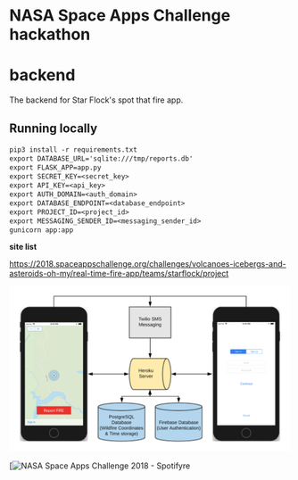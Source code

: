 # NASA Space Apps Challenge hackathon
# backend
The backend for Star Flock's spot that fire app.

## Running locally

```
pip3 install -r requirements.txt
export DATABASE_URL='sqlite:///tmp/reports.db'
export FLASK_APP=app.py
export SECRET_KEY=<secret_key>
export API_KEY=<api_key>
export AUTH_DOMAIN=<auth_domain>
export DATABASE_ENDPOINT=<database_endpoint>
export PROJECT_ID=<project_id>
export MESSAGING_SENDER_ID=<messaging_sender_id>
gunicorn app:app
```

**site list**

https://2018.spaceappschallenge.org/challenges/volcanoes-icebergs-and-asteroids-oh-my/real-time-fire-app/teams/starflock/project

![alt text](https://github.com/starflock/backend/blob/master/spotifyre_diagram.png)

[![NASA Space Apps Challenge 2018 - Spotifyre](https://www.youtube.com/watch?v=K54UmFABUNE "NASA Space Apps Challenge 2018 - Spotifyre")
